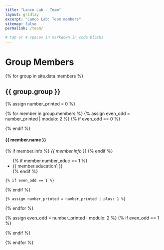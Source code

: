 ```yaml
---
title: "Lanco Lab - Team"
layout: gridlay
excerpt: "Lanco Lab: Team members"
sitemap: false
permalink: /team/

# tab or 4 spaces in markdown in code blocks
---
```


# Group Members

{% for group in site.data.members %}
  <h2>{{ group.group }}</h2>
  
  {% assign number_printed = 0 %}

  {% for member in group.members %}
    {% assign even_odd = number_printed | modulo: 2 %}
    {% if even_odd == 0 %}
<div class="row">
    {% endif %}
    
<div class="col-sm-6 clearfix">
<h4>{{ member.name }}</h4>

  {% if member.info %}
<i>{{ member.info }}</i>
  {% endif %}

<ul style="overflow: hidden">
      {% if member.number_educ == 1 %}
<li> {{ member.education1 }} </li>
      {% endif %}
</ul>
</div>

    {% if even_odd == 1 %}
</div>
    {% endif %}

    {% assign number_printed = number_printed | plus: 1 %}

  {% endfor %}

  {% assign even_odd = number_printed | modulo: 2 %}
  {% if even_odd == 1 %}
</div>
  {% endif %}

{% endfor %}
